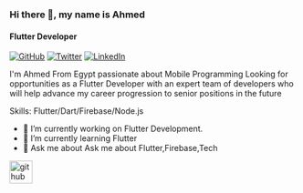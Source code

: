 ### Hi there 👋, my name is Ahmed
#### Flutter Developer
[![GitHub](https://img.shields.io/badge/GitHub-181717?style=flat-square&logo=github)](https://github.com/your-profile)
[![Twitter](https://img.shields.io/badge/Twitter-1DA1F2?style=flat-square&logo=twitter)](https://twitter.com/your-profile)
[![LinkedIn](https://img.shields.io/badge/LinkedIn-0077B5?style=flat-square&logo=linkedin)](https://linkedin.com/in/your-profile)

I'm Ahmed From Egypt
passionate about Mobile Programming Looking for opportunities as a Flutter
Developer with an expert team of developers who will help advance my career
progression to senior positions in the future

Skills: Flutter/Dart/Firebase/Node.js

- 🔭 I’m currently working on Flutter Development. 
- 🌱 I’m currently learning Flutter 
- 💬 Ask me about Ask me about Flutter,Firebase,Tech  


[<img src='https://cdn.jsdelivr.net/npm/simple-icons@3.0.1/icons/github.svg' alt='github' height='40'>](https://github.com/Ashalabyy)  

